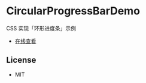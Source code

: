 # CircularProgressBarDemo
CSS 实现「环形进度条」示例

- [在线查看](https://vikiboss.github.io/CircularProgressBarDemo/)

## License

- MIT
